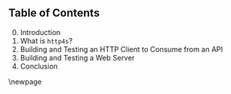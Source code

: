 ## Table of Contents

0. Introduction
1. What is `http4s`?
2. Building and Testing an HTTP Client to Consume from an API
3. Building and Testing a Web Server
4. Conclusion

\newpage